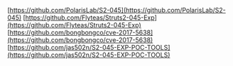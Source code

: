 [https://github.com/PolarisLab/S2-045](https://github.com/PolarisLab/S2-045)
[https://github.com/Flyteas/Struts2-045-Exp](https://github.com/Flyteas/Struts2-045-Exp)
[https://github.com/bongbongco/cve-2017-5638](https://github.com/bongbongco/cve-2017-5638)
[https://github.com/jas502n/S2-045-EXP-POC-TOOLS](https://github.com/jas502n/S2-045-EXP-POC-TOOLS)
